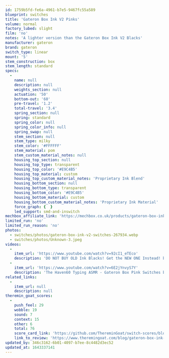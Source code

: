 ```yaml
---
id: 1759b5fd-fe6a-4961-b7e5-9467fc55a589
blueprint: switches
title: 'Gateron Box Ink V2 Pinks'
volume: normal
factory_lubed: slight
film: 'no'
notes: 'A lighter version than the Gateron Box Ink V2 Blacks'
manufacturer: gateron
brand: gateron
switch_type: linear
mount: '5'
stem_construction: box
stem_length: standard
specs:
  -
    name: null
    description: null
    weights_section: null
    actuation: '50'
    bottom-out: '60'
    pre-travel: '1.2'
    total-travel: '3.4'
    spring_section: null
    spring: standard
    spring_color: null
    spring_color_info: null
    spring_swap: null
    stem_section: null
    stem_type: milky
    stem_color: '#FFFFFF'
    stem_material: pom
    stem_custom_material_notes: null
    housing_top_section: null
    housing_top_type: transparent
    housing_top_color: '#E9C4B5'
    housing_top_material: custom
    housing_top_custom_material_notes: 'Proprietary Ink Blend'
    housing_bottom_section: null
    housing_bottom_type: transparent
    housing_bottom_color: '#E9C4B5'
    housing_bottom_material: custom
    housing_bottom_custom_material_notes: 'Proprietary Ink Material'
    force_graph: {  }
    led_support: smd-and-inswitch
mechbox_affiliate_link: 'https://mechbox.co.uk/products/gateron-box-ink-pink-v2-switch-sample?variant=42157328466165'
limited_run: 'no'
limited_run_reason: 'no'
photos:
  - switches/photos/gateron-box-ink-v2-switches-267934.webp
  - switches/photos/Unknown-3.jpeg
videos:
  -
    item_url: 'https://www.youtube.com/watch?v=92cI1_eTEco'
    description: 'DO NOT BUY OLD Ink Blacks! Get the NEW ONE Instead! by Keybored'
  -
    item_url: 'https://www.youtube.com/watch?v=6E2jYnvyS7Y'
    description: 'The Haven60 Typing ASMR - Gateron Box Pink Switches by alexotos'
related_links:
  -
    item_url: null
    description: null
theremin_goat_scores:
  -
    push_feel: 29
    wobble: 19
    sound: 7
    context: 15
    other: 6
    total: 76
    score_card_link: 'https://github.com/ThereminGoat/switch-scores/blob/master/Gateron%20Box%20Ink%20Pink.pdf'
    link_to_review: 'https://www.theremingoat.com/blog/gateron-box-ink-pink-switch-review'
updated_by: 346c3162-6b01-4097-b7ee-8c4482d3ec52
updated_at: 1643337141
---
```


